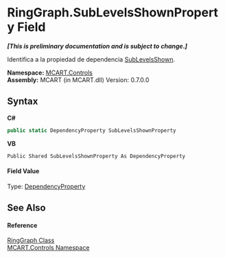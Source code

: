 # RingGraph.SubLevelsShownProperty Field
 _**\[This is preliminary documentation and is subject to change.\]**_

Identifica a la propiedad de dependencia <a href="cd6c6a8b-754e-1f7c-cff0-ab42105512f6">SubLevelsShown</a>.

**Namespace:**&nbsp;<a href="1c9d7a8e-81d4-838a-f87d-7379b253b6ce">MCART.Controls</a><br />**Assembly:**&nbsp;MCART (in MCART.dll) Version: 0.7.0.0

## Syntax

**C#**<br />
``` C#
public static DependencyProperty SubLevelsShownProperty
```

**VB**<br />
``` VB
Public Shared SubLevelsShownProperty As DependencyProperty
```


#### Field Value
Type: <a href="http://msdn2.microsoft.com/es-es/library/ms589318" target="_blank">DependencyProperty</a>

## See Also


#### Reference
<a href="e4fc8893-df93-9e74-ea6c-e6a53821be41">RingGraph Class</a><br /><a href="1c9d7a8e-81d4-838a-f87d-7379b253b6ce">MCART.Controls Namespace</a><br />